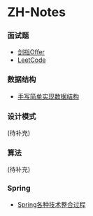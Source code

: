 # ZH-Notes

### 面试题<br/>
- [剑指Offer](https://github.com/Rumoers/ZH-Notes/blob/master/Java/%E5%89%91%E6%8C%87Offer)
- [LeetCode](https://github.com/Rumoers/ZH-Notes/blob/master/Java/LeetCode)


### 数据结构<br/>
- [手写简单实现数据结构](https://github.com/Rumoers/ZH-Notes/tree/master/Structure/src)

### 设计模式<br/>
(待补充)
### 算法<br/>
(待补充)

### Spring<br/>
- [Spring各种技术整合过程](https://github.com/Rumoers/SpringAll)
